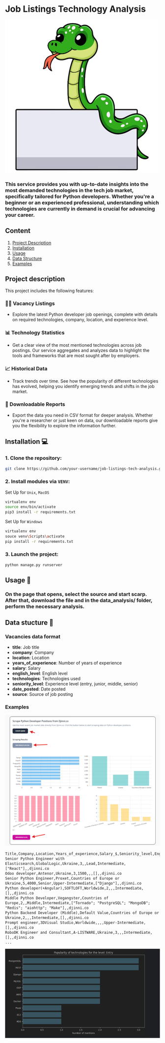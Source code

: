 # Job Listings Technology Analysis


![python](scaping/templates/for_readme/python.png)<br>
### This service provides you with up-to-date insights into the most demanded technologies in the tech job market, specifically tailored for Python developers. Whether you're a beginner or an experienced professional, understanding which technologies are currently in demand is crucial for advancing your career.
## Content

1. [Project Description](#project-description)
2. [Installation](#installation)
3. [Usage](#usage)
4. [Data Structure](#data-structure)
5. [Examples](#examples)

## Project description

This project includes the following features:
### 👨‍💻 Vacancy Listings
- Explore the latest Python developer job openings, complete with details on required technologies, company, location, and experience level.
### 📊 Technology Statistics
- Get a clear view of the most mentioned technologies across job postings. Our service aggregates and analyzes data to highlight the tools and frameworks that are most sought after by employers.
### 📈 Historical Data
- Track trends over time. See how the popularity of different technologies has evolved, helping you identify emerging trends and shifts in the job market.
### 📁 Downloadable Reports
- Export the data you need in CSV format for deeper analysis. Whether you're a researcher or just keen on data, our downloadable reports give you the flexibility to explore the information further.

## Installation 💻

### 1. Clone the repository:
```bash
git clone https://github.com/your-username/job-listings-tech-analysis.git
 ```

### 2. Install modules via `VENV`:
Set Up for `Unix`, `MacOS`
```bash
virtualenv env
source env/bin/activate
pip3 install -r requirements.txt
 ```

Set Up for `Windows`
```bash
virtualenv env
souce venv\Scripts\activate
pip install -r requirements.txt
```

### 3. Launch the project:
```bash
python manage.py runserver
```

## Usage 🤝

### On the page that opens, select the source and start scarp. After that, download the file and in the data_analysis/ folder, perform the necessary analysis.

## Data stucture 📄

### Vacancies data format

- **title**: Job title
- **company**: Company
- **location**: Location
- **years_of_experience**: Number of years of experience
- **salary**: Salary
- **english_level**: English level
- **technologies**: Technologies used
- **seniority_level**: Experience level (entry, junior, middle, senior)
- **date_posted**: Date posted
- **source**: Source of job posting

### Examples

![example](scaping/templates/for_readme/example.png)<br>

```csv
Title,Company,Location,Years_of_experience,Salary_$,Seniority_level,English_level,Technologies,Date_Posted,Source
Senior Python Engineer with Elasticsearch,GlobalLogic,Ukraine,3,,Lead,Intermediate,["React"],,djinni.co
Odoo developer,Antenor,Ukraine,3,1500,,,[],,djinni.co
Senior Python Engineer,Proxet,Countries of Europe or Ukraine,5,4000,Senior,Upper-Intermediate,["Django"],,djinni.co
Python developer(+Angular),SOFTLOFT,Worldwide,2,,,Intermediate,[],,djinni.co
Middle Python Developer,Vegangster,Countries of Europe,2,,Middle,Intermediate,["Tornado"; "PostgreSQL"; "MongoDB"; "Redis"; "aiohttp"; "Make"],,djinni.co
Python Backend Developer (Middle),Default Value,Countries of Europe or Ukraine,2,,,Intermediate,[],,djinni.co
Prompt engineer,3DVisual Studio,Worldwide,,,,Upper-Intermediate,[],,djinni.co
RoboDK Engineer and Consultant,A-LISTWARE,Ukraine,3,,,Intermediate,[],,djinni.co
...
```

![bar](scaping/templates/for_readme/bar.png)<br>
